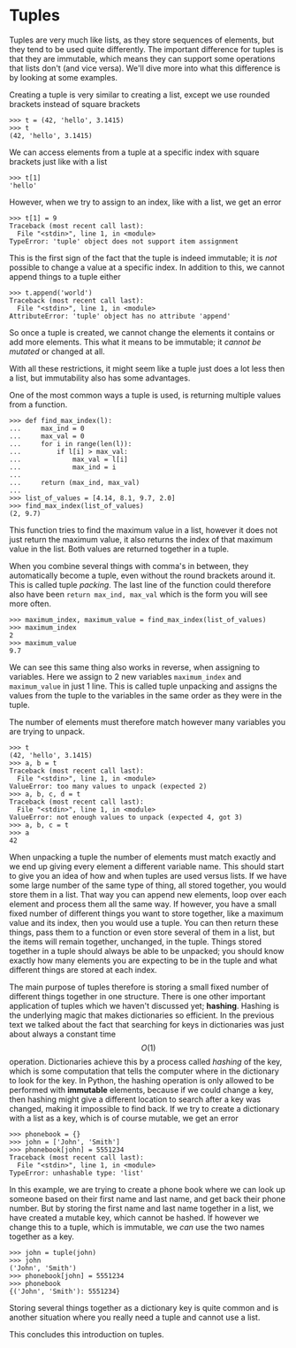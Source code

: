 # Tuples

Tuples are very much like lists, as they store sequences of elements, but they
tend to be used quite differently. The important difference for tuples is that
they are immutable, which means they can support some operations that lists
don't (and vice versa). We'll dive more into what this difference is by looking
at some examples.

Creating a tuple is very similar to creating a list, except we use rounded
brackets instead of square brackets

	>>> t = (42, 'hello', 3.1415)
	>>> t
	(42, 'hello', 3.1415)

We can access elements from a tuple at a specific index with square brackets
just like with a list

	>>> t[1]
	'hello'

However, when we try to assign to an index, like with a list, we get an error

	>>> t[1] = 9
	Traceback (most recent call last):
	  File "<stdin>", line 1, in <module>
	TypeError: 'tuple' object does not support item assignment

This is the first sign of the fact that the tuple is indeed immutable; it is
*not* possible to change a value at a specific index. In addition to this, we
cannot append things to a tuple either

	>>> t.append('world')
	Traceback (most recent call last):
	  File "<stdin>", line 1, in <module>
	AttributeError: 'tuple' object has no attribute 'append'

So once a tuple is created, we cannot change the elements it contains or add
more elements. This what it means to be immutable; it *cannot be mutated* or
changed at all.

With all these restrictions, it might seem like a tuple just does a lot less
then a list, but immutability also has some advantages.

One of the most common ways a tuple is used, is returning multiple values from
a function.

	>>> def find_max_index(l):
	...     max_ind = 0
	...     max_val = 0
	...     for i in range(len(l)):
	...         if l[i] > max_val:
	...             max_val = l[i]
	...             max_ind = i
	...     
	...     return (max_ind, max_val)
	...
	>>> list_of_values = [4.14, 8.1, 9.7, 2.0]
	>>> find_max_index(list_of_values)
	(2, 9.7)

This function tries to find the maximum value in a list, however it does not
just return the maximum value, it also returns the index of that maximum value
in the list. Both values are returned together in a tuple.

When you combine several things with comma's in between, they automatically
become a tuple, even without the round brackets around it. This is called
tuple *packing*. The last line of the function could therefore also have been
`return max_ind, max_val` which is the form you will see more often.

	>>> maximum_index, maximum_value = find_max_index(list_of_values)
	>>> maximum_index
	2
	>>> maximum_value
	9.7

We can see this same thing also works in reverse, when assigning to variables.
Here we assign to 2 new variables `maximum_index` and `maximum_value` in just 1
line. This is called tuple unpacking and assigns the values from the tuple to
the variables in the same order as they were in the tuple.

The number of elements must therefore match however many variables you are
trying to unpack.

	>>> t
	(42, 'hello', 3.1415)
	>>> a, b = t
	Traceback (most recent call last):
	  File "<stdin>", line 1, in <module>
	ValueError: too many values to unpack (expected 2)
	>>> a, b, c, d = t
	Traceback (most recent call last):
	  File "<stdin>", line 1, in <module>
	ValueError: not enough values to unpack (expected 4, got 3)
	>>> a, b, c = t
	>>> a
	42

When unpacking a tuple the number of elements must match exactly and we end
up giving every element a different variable name. This should start to give
you an idea of how and when tuples are used versus lists. If we have some large
number of the same type of thing, all stored together, you would store them in
a list. That way you can append new elements, loop over each element and
process them all the same way.
If however, you have a small fixed number of different things you want to store
together, like a maximum value and its index, then you would use a tuple. You
can then return these things, pass them to a function or even store several of
them in a list, but the items will remain together, unchanged, in the tuple.
Things stored together in a tuple should always be able to be unpacked; you
should know exactly how many elements you are expecting to be in the tuple and
what different things are stored at each index.

The main purpose of tuples therefore is storing a small fixed number of
different things together in one structure. There is one other important
application of tuples which we haven't discussed yet; **hashing**. Hashing is
the underlying magic that makes dictionaries so efficient. In the previous text
we talked about the fact that searching for keys in dictionaries was just about
always a constant time $$O(1)$$ operation. Dictionaries achieve this by a
process called *hashing* of the key, which is some computation that tells the
computer where in the dictionary to look for the key. In Python, the hashing
operation is only allowed to be performed with **immutable** elements, because
if we could change a key, then hashing might give a different location to search
after a key was changed, making it impossible to find back. If we try to create
a dictionary with a list as a key, which is of course mutable, we get an error

	>>> phonebook = {}
	>>> john = ['John', 'Smith']
	>>> phonebook[john] = 5551234
	Traceback (most recent call last):
	  File "<stdin>", line 1, in <module>
	TypeError: unhashable type: 'list'

In this example, we are trying to create a phone book where we can look up
someone based on their first name and last name, and get back their phone
number. But by storing the first name and last name together in a list, we have
created a mutable key, which cannot be hashed. If however we change this to a
tuple, which is immutable, we *can* use the two names together as a key.

	>>> john = tuple(john)
	>>> john
	('John', 'Smith')
	>>> phonebook[john] = 5551234
	>>> phonebook
	{('John', 'Smith'): 5551234}

Storing several things together as a dictionary key is quite common and is
another situation where you really need a tuple and cannot use a list.

This concludes this introduction on tuples.
